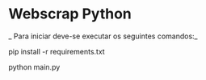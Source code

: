 # Webscrap Python
_ Para iniciar deve-se executar os seguintes comandos:_

pip install -r requirements.txt

python main.py

